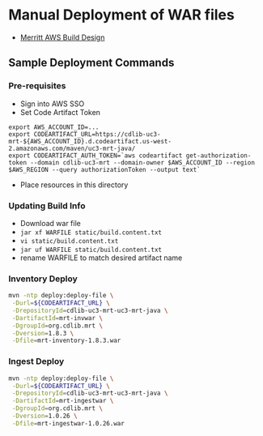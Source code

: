 # Manual Deployment of WAR files

- [Merritt AWS Build Design](../README.md)

## Sample Deployment Commands

### Pre-requisites
- Sign into AWS SSO
- Set Code Artifact Token
```
export AWS_ACCOUNT_ID=...
export CODEARTIFACT_URL=https://cdlib-uc3-mrt-${AWS_ACCOUNT_ID}.d.codeartifact.us-west-2.amazonaws.com/maven/uc3-mrt-java/
export CODEARTIFACT_AUTH_TOKEN=`aws codeartifact get-authorization-token --domain cdlib-uc3-mrt --domain-owner $AWS_ACCOUNT_ID --region $AWS_REGION --query authorizationToken --output text`
```
- Place resources in this directory

### Updating Build Info
- Download war file
- `jar xf WARFILE static/build.content.txt`
- `vi static/build.content.txt`
- `jar uf WARFILE static/build.content.txt`
- rename WARFILE to match desired artifact name

### Inventory Deploy

```bash
mvn -ntp deploy:deploy-file \
 -Durl=${CODEARTIFACT_URL} \
 -DrepositoryId=cdlib-uc3-mrt-uc3-mrt-java \
 -DartifactId=mrt-invwar \
 -DgroupId=org.cdlib.mrt \
 -Dversion=1.8.3 \
 -Dfile=mrt-inventory-1.8.3.war
```

### Ingest Deploy

```bash
mvn -ntp deploy:deploy-file \
 -Durl=${CODEARTIFACT_URL} \
 -DrepositoryId=cdlib-uc3-mrt-uc3-mrt-java \
 -DartifactId=mrt-ingestwar \
 -DgroupId=org.cdlib.mrt \
 -Dversion=1.0.26 \
 -Dfile=mrt-ingestwar-1.0.26.war
```